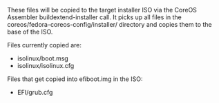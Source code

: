 These files will be copied to the target installer ISO
via the CoreOS Assembler buildextend-installer call. It
picks up all files in the coreos/fedora-coreos-config/installer/
directory and copies them to the base of the ISO. 

Files currently copied are:

- isolinux/boot.msg
- isolinux/isolinux.cfg

Files that get copied into efiboot.img in the ISO:

- EFI/grub.cfg 
